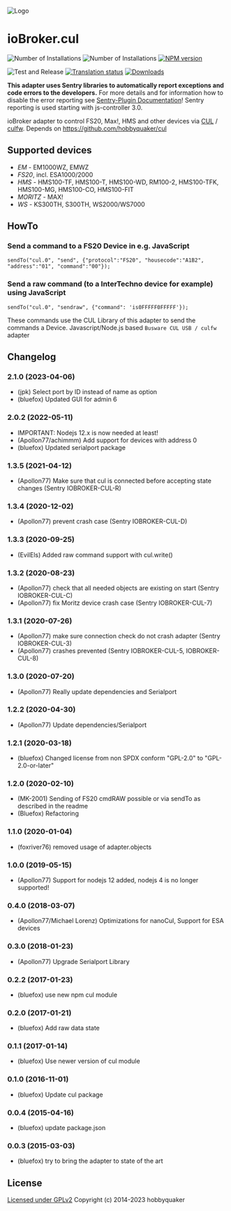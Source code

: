 ![Logo](admin/busware.jpg)
# ioBroker.cul

![Number of Installations](http://iobroker.live/badges/cul-installed.svg)
![Number of Installations](http://iobroker.live/badges/cul-stable.svg)
[![NPM version](http://img.shields.io/npm/v/iobroker.cul.svg)](https://www.npmjs.com/package/iobroker.cul)

![Test and Release](https://github.com/ioBroker/ioBroker.cul/workflows/Test%20and%20Release/badge.svg)
[![Translation status](https://weblate.iobroker.net/widgets/adapters/-/cul/svg-badge.svg)](https://weblate.iobroker.net/engage/adapters/?utm_source=widget)
[![Downloads](https://img.shields.io/npm/dm/iobroker.cul.svg)](https://www.npmjs.com/package/iobroker.cul)

**This adapter uses Sentry libraries to automatically report exceptions and code errors to the developers.** For more details and for information how to disable the error reporting see [Sentry-Plugin Documentation](https://github.com/ioBroker/plugin-sentry#plugin-sentry)! Sentry reporting is used starting with js-controller 3.0.

ioBroker adapter to control FS20, Max!, HMS and other devices via [CUL](http://busware.de/tiki-index.php?page=CUL) /
[culfw](http://culfw.de). Depends on https://github.com/hobbyquaker/cul

## Supported devices

- *EM* - EM1000WZ, EMWZ
- *FS20*, incl. ESA1000/2000
- *HMS* - HMS100-TF, HMS100-T, HMS100-WD, RM100-2, HMS100-TFK, HMS100-MG, HMS100-CO, HMS100-FIT
- *MORITZ* - MAX!
- *WS* - KS300TH, S300TH, WS2000/WS7000

## HowTo

### Send a command to a FS20 Device in e.g. JavaScript
```sendTo("cul.0", "send", {"protocol":"FS20", "housecode":"A1B2", "address":"01", "command":"00"});```

### Send a raw command (to a InterTechno device for example) using JavaScript
```sendTo("cul.0", "sendraw", {"command": 'is0FFFFF0FFFFF'});```

These commands use the CUL Library of this adapter to send the commands a Device.
Javascript/Node.js based `Busware CUL USB / culfw` adapter

<!--
	Placeholder for the next version (at the beginning of the line):
	### **WORK IN PROGRESS**
-->

## Changelog
### 2.1.0 (2023-04-06)
* (jpk) Select port by ID instead of name as option
* (bluefox) Updated GUI for admin 6

### 2.0.2 (2022-05-11)
* IMPORTANT: Nodejs 12.x is now needed at least!
* (Apollon77/achimmm) Add support for devices with address 0
* (bluefox) Updated serialport package

### 1.3.5 (2021-04-12)
* (Apollon77) Make sure that cul is connected before accepting state changes (Sentry IOBROKER-CUL-R)

### 1.3.4 (2020-12-02)
* (Apollon77) prevent crash case (Sentry IOBROKER-CUL-D)

### 1.3.3 (2020-09-25)
* (EvilEls) Added raw command support with cul.write()

### 1.3.2 (2020-08-23)
* (Apollon77) check that all needed objects are existing on start (Sentry IOBROKER-CUL-C)
* (Apollon77) fix Moritz device crash case (Sentry IOBROKER-CUL-7)

### 1.3.1 (2020-07-26)
* (Apollon77) make sure connection check do not crash adapter (Sentry IOBROKER-CUL-3)
* (Apollon77) crashes prevented (Sentry IOBROKER-CUL-5, IOBROKER-CUL-8)

### 1.3.0 (2020-07-20)
* (Apollon77) Really update dependencies and Serialport

### 1.2.2 (2020-04-30)
* (Apollon77) Update dependencies/Serialport

### 1.2.1 (2020-03-18)
* (bluefox) Changed license from non SPDX conform 
    "GPL-2.0" to "GPL-2.0-or-later"

### 1.2.0 (2020-02-10)
* (MK-2001) Sending of FS20 cmdRAW possible or via sendTo as described in the readme
* (Bluefox) Refactoring

### 1.1.0 (2020-01-04)
* (foxriver76) removed usage of adapter.objects

### 1.0.0 (2019-05-15)
* (Apollon77) Support for nodejs 12 added, nodejs 4 is no longer supported!

### 0.4.0 (2018-03-07)
* (Apollon77/Michael Lorenz) Optimizations for nanoCul, Support for ESA devices

### 0.3.0 (2018-01-23)
* (Apollon77) Upgrade Serialport Library

### 0.2.2 (2017-01-23)
* (bluefox) use new npm cul module

### 0.2.0 (2017-01-21)
* (bluefox) Add raw data state

### 0.1.1 (2017-01-14)
* (bluefox) Use newer version of cul module

### 0.1.0 (2016-11-01)
* (bluefox) Update cul package

### 0.0.4 (2015-04-16)
* (bluefox) update package.json

### 0.0.3 (2015-03-03)
* (bluefox) try to bring the adapter to state of the art

## License

[Licensed under GPLv2](LICENSE) Copyright (c) 2014-2023 hobbyquaker
